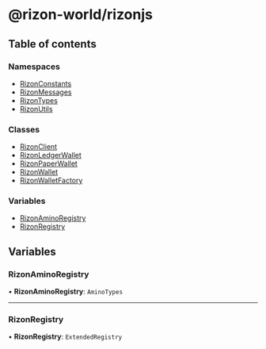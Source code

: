 # @rizon-world/rizonjs

## Table of contents

### Namespaces

- [RizonConstants](modules/RizonConstants.md)
- [RizonMessages](modules/RizonMessages.md)
- [RizonTypes](modules/RizonTypes.md)
- [RizonUtils](modules/RizonUtils.md)

### Classes

- [RizonClient](classes/RizonClient.md)
- [RizonLedgerWallet](classes/RizonLedgerWallet.md)
- [RizonPaperWallet](classes/RizonPaperWallet.md)
- [RizonWallet](classes/RizonWallet.md)
- [RizonWalletFactory](classes/RizonWalletFactory.md)

### Variables

- [RizonAminoRegistry](README.md#rizonaminoregistry)
- [RizonRegistry](README.md#rizonregistry)

## Variables

### RizonAminoRegistry

• **RizonAminoRegistry**: `AminoTypes`

___

### RizonRegistry

• **RizonRegistry**: `ExtendedRegistry`
